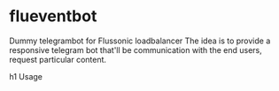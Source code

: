 # flueventbot
Dummy telegrambot for Flussonic loadbalancer
The idea is to provide a responsive telegram bot that'll be communication with the end users, request particular content.

h1 Usage 
